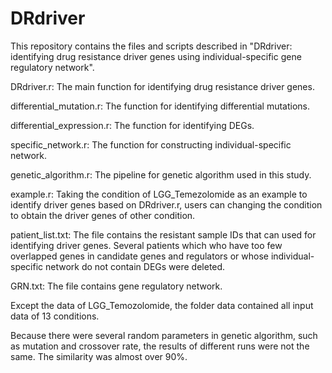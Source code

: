 # DRdriver
This repository contains the files and scripts described in "DRdriver: identifying drug resistance driver genes using individual-specific gene regulatory network".

DRdriver.r: The main function for identifying drug resistance driver genes.

differential_mutation.r: The function for identifying differential mutations.

differential_expression.r: The function for identifying DEGs.

specific_network.r: The function for constructing individual-specific network.

genetic_algorithm.r: The pipeline for genetic algorithm used in this study.

example.r: Taking the condition of LGG_Temezolomide as an example to identify driver genes based on DRdriver.r, users can changing the condition to obtain the driver genes of other condition.

patient_list.txt: The file contains the resistant sample IDs that can used for identifying driver genes. Several patients which who have too few overlapped genes in candidate genes and regulators or whose individual-specific network do not contain DEGs were deleted.

GRN.txt: The file contains gene regulatory network. 

Except the data of LGG_Temozolomide, the folder data contained all input data of 13 conditions.

Because there were several random parameters in genetic algorithm, such as mutation and crossover rate, the results of different runs were not the same. The similarity was almost over 90%.
